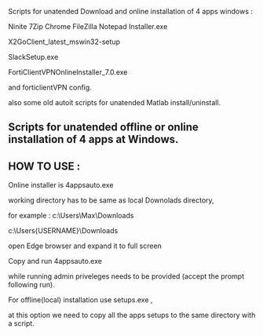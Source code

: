  Scripts for unatended Download and online installation of 4 apps windows : 
 
 Ninite 7Zip Chrome FileZilla Notepad Installer.exe
 
 X2GoClient_latest_mswin32-setup
 
 SlackSetup.exe
 
 FortiClientVPNOnlineInstaller_7.0.exe
 
 and forticlientVPN config.
 
 also some old autoit scripts for unatended Matlab install/uninstall.
 
Scripts for unatended offline or online installation of 4 apps at Windows.
-------------------------------------------------------------------------
HOW TO USE : 
------------

Online installer is 4appsauto.exe

working directory has to be same as local Downolads directory,

for example : c:\Users\Max\Downloads

c:\Users\{USERNAME}\Downloads

open Edge browser and expand it to full screen

Copy and run 4appsauto.exe

while running admin priveleges needs to be provided (accept the prompt following run).

For offline(local) installation use setups.exe ,

at this option we need to copy all the apps setups to the same directory with a script.

